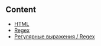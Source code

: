## Content

* [HTML](html.md)
* [Regex](index/regex.md)
* [Регулярные выражения / Regex](index/regex.md)

